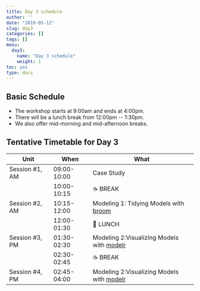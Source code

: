 ```yaml
---
title: Day 3 schedule
author: ''
date: "2019-05-12"
slug: day3
categories: []
tags: []
menu:
  day3:
    name: "Day 3 schedule"
    weight: 1
toc: yes
type: docs
---
```


## Basic Schedule

* The workshop starts at 9:00am and ends at 4:00pm.
* There will be a lunch break from 12:00pm -- 1:30pm.
* We also offer mid-morning and mid-afternoon breaks.

## Tentative Timetable for Day 3

| Unit           | When          | What                                                                      |
|----------------|---------------|---------------------------------------------------------------------------|
| Session #1, AM | 09:00-10:00   | Case Study                                                                |
|                | 10:00-10:15   | :coffee: BREAK                                                            |
| Session #2, AM | 10:15-12:00   | Modeling 1: Tidying Models with [broom](https://broom.tidyverse.org)      |
|                | 12:00-01:30   | :fork_and_knife: LUNCH                                                    |
| Session #3, PM | 01:30-02:30   | Modeling 2:Visualizing Models with [modelr](https://modelr.tidyverse.org) |
|                | 02:30-02:45   | :coffee: BREAK                                                            |
| Session #4, PM | 02:45-04:00   | Modeling 2:Visualizing Models with [modelr](https://modelr.tidyverse.org) |
